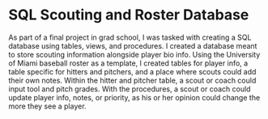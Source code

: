 # SQL Scouting and Roster Database

As part of a final project in grad school, I was tasked with creating a SQL database using tables, views, and procedures. I created a database meant to store scouting information alongside player bio info. Using the University of Miami baseball roster as a template, I created tables for player info, a table specific for hitters and pitchers, and a place where scouts could add their own notes. Within the hitter and pitcher table, a scout or coach could input tool and pitch grades. With the procedures, a scout or coach could update player info, notes, or priority, as his or her opinion could change the more they see a player.
